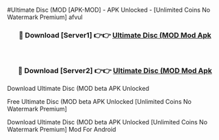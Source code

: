 #Ultimate Disc (MOD [APK-MOD] - APK Unlocked - [Unlimited Coins No Watermark Premium] afvul



<div align="center">

<h3>🔴 Download [Server1] 👉👉 <a href="https://momento.my/?title=Ultimate_Disc_(MOD">Ultimate Disc (MOD Mod Apk</a></h3><br>

<h3>🔴 Download [Server2] 👉👉 <a href="https://momento.my/?title=Ultimate_Disc_(MOD">Ultimate Disc (MOD Mod Apk</a></h3>
</div>



Download Ultimate Disc (MOD beta APK Unlocked

Free Ultimate Disc (MOD beta APK Unlocked [Unlimited Coins No Watermark Premium]

Download Ultimate Disc (MOD beta APK Unlocked [Unlimited Coins No Watermark Premium] Mod For Android

